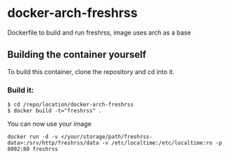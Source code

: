 # docker-arch-freshrss

Dockerfile to build and run freshrss, image uses arch as a base

## Building the container yourself
To build this container, clone the repository and cd into it.

### Build it:
```
$ cd /repo/location/docker-arch-freshrss
$ docker build -t="freshrss" .
```

You can now use your image
```
docker run -d -v </your/storage/path/freshrss-data>:/srv/http/freshrss/data -v /etc/localtime:/etc/localtime:ro -p 8092:80 freshrss
```


